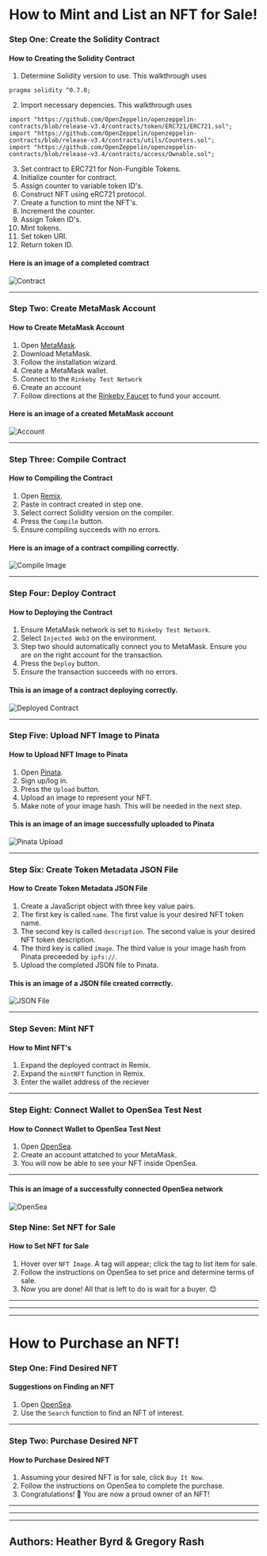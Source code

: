 # How to Mint and List an NFT for Sale!

### Step One: Create the Solidity Contract
#### How to Creating the Solidity Contract
1. Determine Solidity version to use. This walkthrough uses 
```
pragma solidity ^0.7.0;
```
2. Import necessary depencies. This walkthrough uses<br>

```
import "https://github.com/OpenZeppelin/openzeppelin-contracts/blob/release-v3.4/contracts/token/ERC721/ERC721.sol";
import "https://github.com/OpenZeppelin/openzeppelin-contracts/blob/release-v3.4/contracts/utils/Counters.sol";
import "https://github.com/OpenZeppelin/openzeppelin-contracts/blob/release-v3.4/contracts/access/Ownable.sol";
```

3. Set contract to ERC721 for Non-Fungible Tokens.
4. Initialize counter for contract.
5. Assign counter to variable token ID's.
6. Construct NFT using eRC721 protocol.
7. Create a function to mint the NFT's.
8. Increment the counter.
9. Assign Token ID's.
10. Mint tokens.
11. Set token URI.
12. Return token ID.

#### Here is an image of a completed comtract
![Contract](Resources/Contract.png)

<hr>

### Step Two: Create MetaMask Account
#### How to Create MetaMask Account
1. Open [MetaMask](https://metamask.io/).
2. Download MetaMask.
3. Follow the installation wizard.
4. Create a MetaMask wallet.
5. Connect to the `Rinkeby Test Network`
6. Create an account
7. Follow directions at the [Rinkeby Faucet](https://faucet.rinkeby.io/) to fund your account.

#### Here is an image of a created MetaMask account
![Account](Resources/Metamask1.png)

<hr>

### Step Three: Compile Contract
#### How to Compiling the Contract
1. Open [Remix](https://remix.ethereum.org/).
2. Paste in contract created in step one.
3. Select correct Solidity version on the compiler.
4. Press the `Compile` button.
5. Ensure compiling succeeds with no errors.

#### Here is an image of a contract compiling correctly.
![Compile Image](Resources/CreateContract.png)

<hr>

### Step Four: Deploy Contract
#### How to Deploying the Contract
1. Ensure MetaMask network is set to `Rinkeby Test Network`.
2. Select `Injected Web3` on the environment.
3. Step two should automatically connect you to MetaMask. Ensure you are on the right account for the transaction.
4. Press the `Deploy` button.
5. Ensure the transaction succeeds with no errors.

#### This is an image of a contract deploying correctly.
![Deployed Contract](Resources/ContractDeployed.png)

<hr>

### Step Five: Upload NFT Image to Pinata
#### How to Upload NFT Image to Pinata
1. Open [Pinata](https://pinata.cloud/).
2. Sign up/log in.
3. Press the `Upload` button.
4. Upload an image to represent your NFT.
5. Make note of your image hash. This will be needed in the next step.

#### This is an image of an image successfully uploaded to Pinata
![Pinata Upload](Resources/PinataUpload.png)

<hr>

### Step Six: Create Token Metadata JSON File
#### How to Create Token Metadata JSON File
1. Create a JavaScript object with three key value pairs.
2. The first key is called `name`. The first value is your desired NFT token name.
3. The second key is called `description`. The second value is your desired NFT token description.
4. The third key is called `image`. The third value is your image hash from Pinata preceeded by `ipfs://`.
5. Upload the completed JSON file to Pinata.

#### This is an image of a JSON file created correctly.
![JSON File](Resources/Json.png)

<hr>

### Step Seven: Mint NFT
#### How to Mint NFT's
1. Expand the deployed contract in Remix.
2. Expand the `mintNFT` function in Remix.
3. Enter the wallet address of the reciever

<hr>

### Step Eight: Connect Wallet to OpenSea Test Nest
#### How to Connect Wallet to OpenSea Test Nest
1. Open [OpenSea](https://testnets.opensea.io/).
2. Create an account attatched to your MetaMask.
3. You will now be able to see your NFT inside OpenSea.

<hr>

#### This is an image of a successfully connected OpenSea network
![OpenSea](Resources/OpenSea.png)

### Step Nine: Set NFT for Sale
#### How to Set NFT for Sale
1. Hover over `NFT Image`. A tag will appear; click the tag to list item for sale.
2. Follow the instructions on OpenSea to set price and determine terms of sale.
3. Now you are done! All that is left to do is wait for a buyer. 😊

<hr>
<hr>
<hr>

# How to Purchase an NFT!

### Step One: Find Desired NFT
#### Suggestions on Finding an NFT
1. Open [OpenSea](https://testnets.opensea.io/).
2. Use the `Search` function to find an NFT of interest.

<hr>

### Step Two: Purchase Desired NFT
#### How to Purchase Desired NFT
1. Assuming your desired NFT is for sale, click `Buy It Now`.
2. Follow the instructions on OpenSea to complete the purchase.
3. Congratulations! 🎉 You are now a proud owner of an NFT!

<hr>
<hr>
<hr>

## Authors: Heather Byrd & Gregory Rash